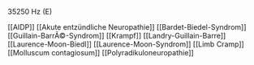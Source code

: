 35250 Hz (E)

[[AIDP]]
[[Akute entzündliche Neuropathie]]
[[Bardet-Biedel-Syndrom]]
[[Guillain-BarrÃ©-Syndrom]]
[[Krampf]]
[[Landry-Guillain-Barre]]
[[Laurence-Moon-Biedl]]
[[Laurence-Moon-Syndrom]]
[[Limb Cramp]]
[[Molluscum contagiosum]]
[[Polyradikuloneuropathie]]